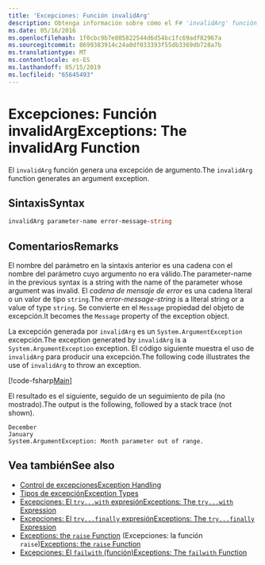 ```yaml
---
title: 'Excepciones: Función invalidArg'
description: Obtenga información sobre cómo el F# 'invalidArg' función genera una excepción de argumento.
ms.date: 05/16/2016
ms.openlocfilehash: 1f0cbc9b7e805822544d6d54bc1fc69adf82967a
ms.sourcegitcommit: 8699383914c24a0df033393f55db3369db728a7b
ms.translationtype: MT
ms.contentlocale: es-ES
ms.lasthandoff: 05/15/2019
ms.locfileid: "65645493"
---
```

# <a name="exceptions-the-invalidarg-function"></a><span data-ttu-id="2f0c4-103">Excepciones: Función invalidArg</span><span class="sxs-lookup"><span data-stu-id="2f0c4-103">Exceptions: The invalidArg Function</span></span>

<span data-ttu-id="2f0c4-104">El `invalidArg` función genera una excepción de argumento.</span><span class="sxs-lookup"><span data-stu-id="2f0c4-104">The `invalidArg` function generates an argument exception.</span></span>

## <a name="syntax"></a><span data-ttu-id="2f0c4-105">Sintaxis</span><span class="sxs-lookup"><span data-stu-id="2f0c4-105">Syntax</span></span>

```fsharp
invalidArg parameter-name error-message-string
```

## <a name="remarks"></a><span data-ttu-id="2f0c4-106">Comentarios</span><span class="sxs-lookup"><span data-stu-id="2f0c4-106">Remarks</span></span>

<span data-ttu-id="2f0c4-107">El nombre del parámetro en la sintaxis anterior es una cadena con el nombre del parámetro cuyo argumento no era válido.</span><span class="sxs-lookup"><span data-stu-id="2f0c4-107">The parameter-name in the previous syntax is a string with the name of the parameter whose argument was invalid.</span></span> <span data-ttu-id="2f0c4-108">El *cadena de mensaje de error* es una cadena literal o un valor de tipo `string`.</span><span class="sxs-lookup"><span data-stu-id="2f0c4-108">The *error-message-string* is a literal string or a value of type `string`.</span></span> <span data-ttu-id="2f0c4-109">Se convierte en el `Message` propiedad del objeto de excepción.</span><span class="sxs-lookup"><span data-stu-id="2f0c4-109">It becomes the `Message` property of the exception object.</span></span>

<span data-ttu-id="2f0c4-110">La excepción generada por `invalidArg` es un `System.ArgumentException` excepción.</span><span class="sxs-lookup"><span data-stu-id="2f0c4-110">The exception generated by `invalidArg` is a `System.ArgumentException` exception.</span></span> <span data-ttu-id="2f0c4-111">El código siguiente muestra el uso de `invalidArg` para producir una excepción.</span><span class="sxs-lookup"><span data-stu-id="2f0c4-111">The following code illustrates the use of `invalidArg` to throw an exception.</span></span>

[!code-fsharp[Main](../../../../samples/snippets/fsharp/lang-ref-2/snippet6101.fs)]

<span data-ttu-id="2f0c4-112">El resultado es el siguiente, seguido de un seguimiento de pila (no mostrado).</span><span class="sxs-lookup"><span data-stu-id="2f0c4-112">The output is the following, followed by a stack trace (not shown).</span></span>

```
December
January
System.ArgumentException: Month parameter out of range.
```

## <a name="see-also"></a><span data-ttu-id="2f0c4-113">Vea también</span><span class="sxs-lookup"><span data-stu-id="2f0c4-113">See also</span></span>

- [<span data-ttu-id="2f0c4-114">Control de excepciones</span><span class="sxs-lookup"><span data-stu-id="2f0c4-114">Exception Handling</span></span>](index.md)
- [<span data-ttu-id="2f0c4-115">Tipos de excepción</span><span class="sxs-lookup"><span data-stu-id="2f0c4-115">Exception Types</span></span>](exception-types.md)
- [<span data-ttu-id="2f0c4-116">Excepciones: El `try...with` expresión</span><span class="sxs-lookup"><span data-stu-id="2f0c4-116">Exceptions: The `try...with` Expression</span></span>](the-try-with-expression.md)
- [<span data-ttu-id="2f0c4-117">Excepciones: El `try...finally` expresión</span><span class="sxs-lookup"><span data-stu-id="2f0c4-117">Exceptions: The `try...finally` Expression</span></span>](the-try-finally-expression.md)
- <span data-ttu-id="2f0c4-118">[Exceptions: the `raise` Function](the-raise-function.md) (Excepciones: la función `raise`)</span><span class="sxs-lookup"><span data-stu-id="2f0c4-118">[Exceptions: the `raise` Function](the-raise-function.md)</span></span>
- [<span data-ttu-id="2f0c4-119">Excepciones: El `failwith` (función)</span><span class="sxs-lookup"><span data-stu-id="2f0c4-119">Exceptions: The `failwith` Function</span></span>](the-failwith-function.md)
